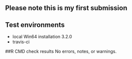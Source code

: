 ## Please note this is my first submission

## Test environments
* local Win64 installation 3.2.0
* travis-ci

##R CMD check results
No errors, notes, or warnings.